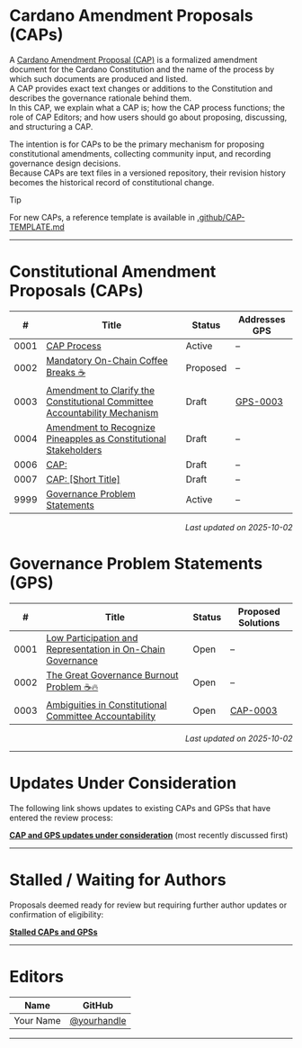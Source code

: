 # Cardano Amendment Proposals (CAPs)

A [Cardano Amendment Proposal (CAP)](./CAP-0001) is a formalized amendment document for the Cardano Constitution and the name of the process by which such documents are produced and listed.  
A CAP provides exact text changes or additions to the Constitution and describes the governance rationale behind them.  
In this CAP, we explain what a CAP is; how the CAP process functions; the role of CAP Editors; and how users should go about proposing, discussing, and structuring a CAP.

The intention is for CAPs to be the primary mechanism for proposing constitutional amendments, collecting community input, and recording governance design decisions.  
Because CAPs are text files in a versioned repository, their revision history becomes the historical record of constitutional change.

> [!TIP]  
> For new CAPs, a reference template is available in [.github/CAP-TEMPLATE.md](.github/CAP-TEMPLATE.md)

---
# Constitutional Amendment Proposals (CAPs)

<!-- BEGIN_CAP_INDEX -->
| #     | Title | Status | Addresses GPS |
|-------|----------------------------|----------|--------------------------|
| 0001  | [CAP Process](./CAP-0001) | Active | – |
| 0002  | [Mandatory On-Chain Coffee Breaks ☕](./CAP-0002) | Proposed | – |
| 0003  | [Amendment to Clarify the Constitutional Committee Accountability Mechanism](./CAP-0003) | Draft | [GPS-0003](./GPS-0003) |
| 0004  | [Amendment to Recognize Pineapples as Constitutional Stakeholders](./CAP-0004) | Draft | – |
| 0006  | [CAP: <short title>](./CAP-0006) | Draft | – |
| 0007  | [CAP: [Short Title]](./CAP-0007) | Draft | – |
| 9999  | [Governance Problem Statements](./CAP-9999) | Active | – |

<p align="right"><i>Last updated on 2025-10-02</i></p>
<!-- END_CAP_INDEX -->

# Governance Problem Statements (GPS)

<!-- BEGIN_GPS_INDEX -->
| #     | Title | Status | Proposed Solutions |
|-------|-----------------------------|----------|-----------------------------|
| 0001  | [Low Participation and Representation in On-Chain Governance](./GPS-0001) | Open | – |
| 0002  | [The Great Governance Burnout Problem ☕🔥](./GPS-0002) | Open | – |
| 0003  | [Ambiguities in Constitutional Committee Accountability](./GPS-0003) | Open | [CAP-0003](./CAP-0003) |

<p align="right"><i>Last updated on 2025-10-02</i></p>
<!-- END_GPS_INDEX -->

---

# Updates Under Consideration

The following link shows updates to existing CAPs and GPSs that have entered the review process:  

**[CAP and GPS updates under consideration](https://github.com/Thomas-nada/CAP/pulls?q=is%3Apr+is%3Aopen+label%3AUpdate+sort%3Aupdated-desc)** (most recently discussed first)

---

# Stalled / Waiting for Authors

Proposals deemed ready for review but requiring further author updates or confirmation of eligibility:  

[**Stalled CAPs and GPSs**](https://github.com/Thomas-nada/CAP/pulls?q=is%3Apr+is%3Aopen+draft%3Afalse+in%3Atitle+label%3A%22State%3A+Waiting+for+Author%22%2C%22State%3A+Likely+Abandoned%22%2C%22State%3A+Likely+Deprecated%22+-label%3AUpdate%2CCorrection%2CTranslation+sort%3Aupdated-asc)  

---

# Editors

| Name | GitHub |
|------|---------|
| Your Name | [@yourhandle](https://github.com/yourhandle) |

---
